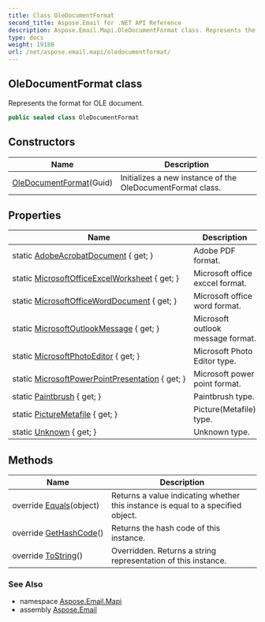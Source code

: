 ```yaml
---
title: Class OleDocumentFormat
second_title: Aspose.Email for .NET API Reference
description: Aspose.Email.Mapi.OleDocumentFormat class. Represents the format for OLE document
type: docs
weight: 19180
url: /net/aspose.email.mapi/oledocumentformat/
---
```

## OleDocumentFormat class

Represents the format for OLE document.

```csharp
public sealed class OleDocumentFormat
```

## Constructors

| Name | Description |
| --- | --- |
| [OleDocumentFormat](oledocumentformat/)(Guid) | Initializes a new instance of the OleDocumentFormat class. |

## Properties

| Name | Description |
| --- | --- |
| static [AdobeAcrobatDocument](../../aspose.email.mapi/oledocumentformat/adobeacrobatdocument/) { get; } | Adobe PDF format. |
| static [MicrosoftOfficeExcelWorksheet](../../aspose.email.mapi/oledocumentformat/microsoftofficeexcelworksheet/) { get; } | Microsoft office exccel format. |
| static [MicrosoftOfficeWordDocument](../../aspose.email.mapi/oledocumentformat/microsoftofficeworddocument/) { get; } | Microsoft office word format. |
| static [MicrosoftOutlookMessage](../../aspose.email.mapi/oledocumentformat/microsoftoutlookmessage/) { get; } | Microsoft outlook message format. |
| static [MicrosoftPhotoEditor](../../aspose.email.mapi/oledocumentformat/microsoftphotoeditor/) { get; } | Microsoft Photo Editor type. |
| static [MicrosoftPowerPointPresentation](../../aspose.email.mapi/oledocumentformat/microsoftpowerpointpresentation/) { get; } | Microsoft power point format. |
| static [Paintbrush](../../aspose.email.mapi/oledocumentformat/paintbrush/) { get; } | Paintbrush type. |
| static [PictureMetafile](../../aspose.email.mapi/oledocumentformat/picturemetafile/) { get; } | Picture(Metafile) type. |
| static [Unknown](../../aspose.email.mapi/oledocumentformat/unknown/) { get; } | Unknown type. |

## Methods

| Name | Description |
| --- | --- |
| override [Equals](../../aspose.email.mapi/oledocumentformat/equals/)(object) | Returns a value indicating whether this instance is equal to a specified object. |
| override [GetHashCode](../../aspose.email.mapi/oledocumentformat/gethashcode/)() | Returns the hash code of this instance. |
| override [ToString](../../aspose.email.mapi/oledocumentformat/tostring/)() | Overridden. Returns a string representation of this instance. |

### See Also

* namespace [Aspose.Email.Mapi](../../aspose.email.mapi/)
* assembly [Aspose.Email](../../)


